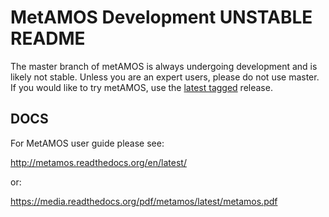 # MetAMOS Development UNSTABLE README

The master branch of metAMOS is always undergoing development and is likely not stable. Unless you are an expert users, please do not use master. If you would like to try metAMOS,  use the [latest tagged](https://github.com/marbl/metAMOS/releases/tag/v1.5rc3) release.

## DOCS

For MetAMOS user guide please see:

http://metamos.readthedocs.org/en/latest/

or:

https://media.readthedocs.org/pdf/metamos/latest/metamos.pdf

